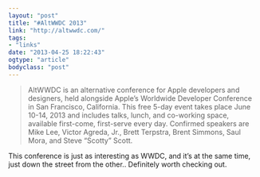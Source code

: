 ```yaml
---
layout: "post"
title: "#AltWWDC 2013"
link: "http://altwwdc.com/"
tags: 
- "links"
date: "2013-04-25 18:22:43"
ogtype: "article"
bodyclass: "post"
---
```


> AltWWDC is an alternative conference for Apple developers and designers, held alongside Apple’s Worldwide Developer Conference in San Francisco, California. This free 5-day event takes place June 10-14, 2013 and includes talks, lunch, and co-working space, available first-come, first-serve every day. Confirmed speakers are Mike Lee, Victor Agreda, Jr., Brett Terpstra, Brent Simmons, Saul Mora, and Steve “Scotty” Scott.

This conference is just as interesting as WWDC, and it’s at the same time, just down the street from the other.. Definitely worth checking out.